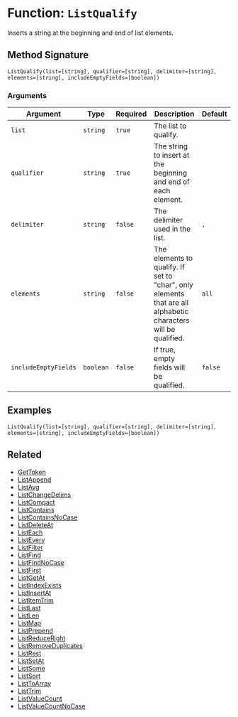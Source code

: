 [comment]: # (Note: This documentation is generated dynamically in the build process.  To modify the contents, change the javadoc on the _invoke method of the BIF class)

# Function: `ListQualify`

Inserts a string at the beginning and end of list elements.

## Method Signature

```
ListQualify(list=[string], qualifier=[string], delimiter=[string], elements=[string], includeEmptyFields=[boolean])
```

### Arguments


| Argument | Type | Required | Description | Default |
|----------|------|----------|-------------|---------|
| `list` | `string` | `true` | The list to qualify. |  |
| `qualifier` | `string` | `true` | The string to insert at the beginning and end of each element. |  |
| `delimiter` | `string` | `false` | The delimiter used in the list. | `,` |
| `elements` | `string` | `false` | The elements to qualify. If set to "char", only elements that are all alphabetic characters will be qualified. | `all` |
| `includeEmptyFields` | `boolean` | `false` | If true, empty fields will be qualified. | `false` |

## Examples

```
ListQualify(list=[string], qualifier=[string], delimiter=[string], elements=[string], includeEmptyFields=[boolean])
```

## Related

  * [GetToken](./GetToken.md)
  * [ListAppend](./ListAppend.md)
  * [ListAvg](./ListAvg.md)
  * [ListChangeDelims](./ListChangeDelims.md)
  * [ListCompact](./ListCompact.md)
  * [ListContains](./ListContains.md)
  * [ListContainsNoCase](./ListContainsNoCase.md)
  * [ListDeleteAt](./ListDeleteAt.md)
  * [ListEach](./ListEach.md)
  * [ListEvery](./ListEvery.md)
  * [ListFilter](./ListFilter.md)
  * [ListFind](./ListFind.md)
  * [ListFindNoCase](./ListFindNoCase.md)
  * [ListFirst](./ListFirst.md)
  * [ListGetAt](./ListGetAt.md)
  * [ListIndexExists](./ListIndexExists.md)
  * [ListInsertAt](./ListInsertAt.md)
  * [ListItemTrim](./ListItemTrim.md)
  * [ListLast](./ListLast.md)
  * [ListLen](./ListLen.md)
  * [ListMap](./ListMap.md)
  * [ListPrepend](./ListPrepend.md)
  * [ListReduceRight](./ListReduceRight.md)
  * [ListRemoveDuplicates](./ListRemoveDuplicates.md)
  * [ListRest](./ListRest.md)
  * [ListSetAt](./ListSetAt.md)
  * [ListSome](./ListSome.md)
  * [ListSort](./ListSort.md)
  * [ListToArray](./ListToArray.md)
  * [ListTrim](./ListTrim.md)
  * [ListValueCount](./ListValueCount.md)
  * [ListValueCountNoCase](./ListValueCountNoCase.md)
